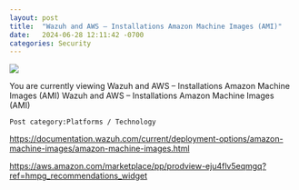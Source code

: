 ```yaml
---
layout: post
title:  "Wazuh and AWS – Installations Amazon Machine Images (AMI)"
date:   2024-06-28 12:11:42 -0700
categories: Security
---
```



<img src="https://rodvial.dev/blog/wp-content/uploads/2023/12/security-events1-1536x894.png">

You are currently viewing Wazuh and AWS – Installations Amazon Machine Images (AMI)
Wazuh and AWS – Installations Amazon Machine Images (AMI)

    Post category:Platforms / Technology

<a href="https://documentation.wazuh.com/current/deployment-options/amazon-machine-images/amazon-machine-images.html">https://documentation.wazuh.com/current/deployment-options/amazon-machine-images/amazon-machine-images.html</a>

<a href="https://aws.amazon.com/marketplace/pp/prodview-eju4flv5eqmgq?ref=hmpg_recommendations_widget">https://aws.amazon.com/marketplace/pp/prodview-eju4flv5eqmgq?ref=hmpg_recommendations_widget</a>
